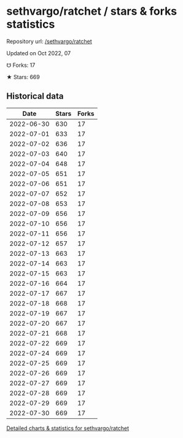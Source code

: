 # sethvargo/ratchet / stars & forks statistics

Repository url: [/sethvargo/ratchet](https://github.com/sethvargo/ratchet)

Updated on Oct 2022, 07

☋ Forks: 17

★ Stars: 669

## Historical data
| Date | Stars | Forks |
|------|-------|-------|
| 2022-06-30 | 630 | 17 | 
| 2022-07-01 | 633 | 17 | 
| 2022-07-02 | 636 | 17 | 
| 2022-07-03 | 640 | 17 | 
| 2022-07-04 | 648 | 17 | 
| 2022-07-05 | 651 | 17 | 
| 2022-07-06 | 651 | 17 | 
| 2022-07-07 | 652 | 17 | 
| 2022-07-08 | 653 | 17 | 
| 2022-07-09 | 656 | 17 | 
| 2022-07-10 | 656 | 17 | 
| 2022-07-11 | 656 | 17 | 
| 2022-07-12 | 657 | 17 | 
| 2022-07-13 | 663 | 17 | 
| 2022-07-14 | 663 | 17 | 
| 2022-07-15 | 663 | 17 | 
| 2022-07-16 | 664 | 17 | 
| 2022-07-17 | 667 | 17 | 
| 2022-07-18 | 668 | 17 | 
| 2022-07-19 | 667 | 17 | 
| 2022-07-20 | 667 | 17 | 
| 2022-07-21 | 668 | 17 | 
| 2022-07-22 | 669 | 17 | 
| 2022-07-24 | 669 | 17 | 
| 2022-07-25 | 669 | 17 | 
| 2022-07-26 | 669 | 17 | 
| 2022-07-27 | 669 | 17 | 
| 2022-07-28 | 669 | 17 | 
| 2022-07-29 | 669 | 17 | 
| 2022-07-30 | 669 | 17 | 


[Detailed charts & statistics for sethvargo/ratchet](https://reviewgithub.com/rep/sethvargo/ratchet)

